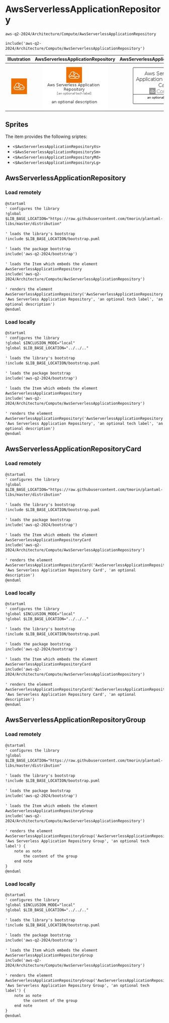 # AwsServerlessApplicationRepository


```text
aws-q2-2024/Architecture/Compute/AwsServerlessApplicationRepository
```

```text
include('aws-q2-2024/Architecture/Compute/AwsServerlessApplicationRepository')
```



| Illustration | AwsServerlessApplicationRepository | AwsServerlessApplicationRepositoryCard | AwsServerlessApplicationRepositoryGroup |
| :---: | :---: | :---: | :---: |
| ![illustration for Illustration](../../../aws-q2-2024/Architecture/Compute/AwsServerlessApplicationRepository.png) | ![illustration for AwsServerlessApplicationRepository](../../../aws-q2-2024/Architecture/Compute/AwsServerlessApplicationRepository.Local.png) | ![illustration for AwsServerlessApplicationRepositoryCard](../../../aws-q2-2024/Architecture/Compute/AwsServerlessApplicationRepositoryCard.Local.png) | ![illustration for AwsServerlessApplicationRepositoryGroup](../../../aws-q2-2024/Architecture/Compute/AwsServerlessApplicationRepositoryGroup.Local.png) |



## Sprites
The item provides the following sriptes:

- `<$AwsServerlessApplicationRepositoryXs>`
- `<$AwsServerlessApplicationRepositorySm>`
- `<$AwsServerlessApplicationRepositoryMd>`
- `<$AwsServerlessApplicationRepositoryLg>`





## AwsServerlessApplicationRepository

### Load remotely
```plantuml
@startuml
' configures the library
!global $LIB_BASE_LOCATION="https://raw.githubusercontent.com/tmorin/plantuml-libs/master/distribution"

' loads the library's bootstrap
!include $LIB_BASE_LOCATION/bootstrap.puml

' loads the package bootstrap
include('aws-q2-2024/bootstrap')

' loads the Item which embeds the element AwsServerlessApplicationRepository
include('aws-q2-2024/Architecture/Compute/AwsServerlessApplicationRepository')

' renders the element
AwsServerlessApplicationRepository('AwsServerlessApplicationRepository', 'Aws Serverless Application Repository', 'an optional tech label', 'an optional description')
@enduml
```

### Load locally
```plantuml
@startuml
' configures the library
!global $INCLUSION_MODE="local"
!global $LIB_BASE_LOCATION="../../.."

' loads the library's bootstrap
!include $LIB_BASE_LOCATION/bootstrap.puml

' loads the package bootstrap
include('aws-q2-2024/bootstrap')

' loads the Item which embeds the element AwsServerlessApplicationRepository
include('aws-q2-2024/Architecture/Compute/AwsServerlessApplicationRepository')

' renders the element
AwsServerlessApplicationRepository('AwsServerlessApplicationRepository', 'Aws Serverless Application Repository', 'an optional tech label', 'an optional description')
@enduml
```

## AwsServerlessApplicationRepositoryCard

### Load remotely
```plantuml
@startuml
' configures the library
!global $LIB_BASE_LOCATION="https://raw.githubusercontent.com/tmorin/plantuml-libs/master/distribution"

' loads the library's bootstrap
!include $LIB_BASE_LOCATION/bootstrap.puml

' loads the package bootstrap
include('aws-q2-2024/bootstrap')

' loads the Item which embeds the element AwsServerlessApplicationRepositoryCard
include('aws-q2-2024/Architecture/Compute/AwsServerlessApplicationRepository')

' renders the element
AwsServerlessApplicationRepositoryCard('AwsServerlessApplicationRepositoryCard', 'Aws Serverless Application Repository Card', 'an optional description')
@enduml
```

### Load locally
```plantuml
@startuml
' configures the library
!global $INCLUSION_MODE="local"
!global $LIB_BASE_LOCATION="../../.."

' loads the library's bootstrap
!include $LIB_BASE_LOCATION/bootstrap.puml

' loads the package bootstrap
include('aws-q2-2024/bootstrap')

' loads the Item which embeds the element AwsServerlessApplicationRepositoryCard
include('aws-q2-2024/Architecture/Compute/AwsServerlessApplicationRepository')

' renders the element
AwsServerlessApplicationRepositoryCard('AwsServerlessApplicationRepositoryCard', 'Aws Serverless Application Repository Card', 'an optional description')
@enduml
```

## AwsServerlessApplicationRepositoryGroup

### Load remotely
```plantuml
@startuml
' configures the library
!global $LIB_BASE_LOCATION="https://raw.githubusercontent.com/tmorin/plantuml-libs/master/distribution"

' loads the library's bootstrap
!include $LIB_BASE_LOCATION/bootstrap.puml

' loads the package bootstrap
include('aws-q2-2024/bootstrap')

' loads the Item which embeds the element AwsServerlessApplicationRepositoryGroup
include('aws-q2-2024/Architecture/Compute/AwsServerlessApplicationRepository')

' renders the element
AwsServerlessApplicationRepositoryGroup('AwsServerlessApplicationRepositoryGroup', 'Aws Serverless Application Repository Group', 'an optional tech label') {
    note as note
        the content of the group
    end note
}
@enduml
```

### Load locally
```plantuml
@startuml
' configures the library
!global $INCLUSION_MODE="local"
!global $LIB_BASE_LOCATION="../../.."

' loads the library's bootstrap
!include $LIB_BASE_LOCATION/bootstrap.puml

' loads the package bootstrap
include('aws-q2-2024/bootstrap')

' loads the Item which embeds the element AwsServerlessApplicationRepositoryGroup
include('aws-q2-2024/Architecture/Compute/AwsServerlessApplicationRepository')

' renders the element
AwsServerlessApplicationRepositoryGroup('AwsServerlessApplicationRepositoryGroup', 'Aws Serverless Application Repository Group', 'an optional tech label') {
    note as note
        the content of the group
    end note
}
@enduml
```

